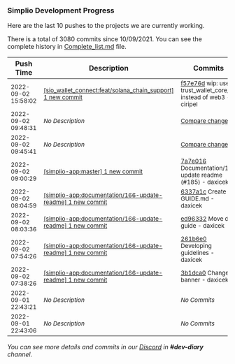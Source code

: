 
### Simplio Development Progress

Here are the last 10 pushes to the projects we are currently working.

There is a total of 3080 commits since 10/09/2021. You can see the complete history in
 [Complete_list.md](Complete_list.md) file.

| Push Time | Description | Commits |
| --- | --- | --- |
| <sub>2022-09-02 15:58:02</sub> | <sub>[[sio_wallet_connect:feat/solana\_chain\_support] 1 new commit](https://github.com/SimplioOfficial/sio_wallet_connect/commit/f57e76d9110dd04da93b19232775b7a12774c9fd)</sub> | <sub>[f57e76d](https://github.com/SimplioOfficial/sio_wallet_connect/commit/f57e76d9110dd04da93b19232775b7a12774c9fd) wip: use trust_wallet_core_lib instead of web3 - ciripel</sub> |
| <sub>2022-09-02 09:48:31</sub> | <sub>_No Description_</sub> | <sub>[Compare changes](https://github.com/SimplioOfficial/simplio-app/compare/62d7bd7d094d...e9ec8afd2ac0)</sub> |
| <sub>2022-09-02 09:45:41</sub> | <sub>_No Description_</sub> | <sub>[Compare changes](https://github.com/SimplioOfficial/simplio-app/compare/f92c6f4bcff1...62d7bd7d094d)</sub> |
| <sub>2022-09-02 09:00:29</sub> | <sub>[[simplio-app:master] 1 new commit](https://github.com/SimplioOfficial/simplio-app/commit/7a7e016de6253600db710ac21b7b823097848477)</sub> | <sub>[7a7e016](https://github.com/SimplioOfficial/simplio-app/commit/7a7e016de6253600db710ac21b7b823097848477) Documentation/166 update readme (#185) - daxicek</sub> |
| <sub>2022-09-02 08:04:59</sub> | <sub>[[simplio-app:documentation/166\-update\-readme] 1 new commit](https://github.com/SimplioOfficial/simplio-app/commit/6337a1cd044c3ddcd85e16fd6b8b58cc628753c6)</sub> | <sub>[6337a1c](https://github.com/SimplioOfficial/simplio-app/commit/6337a1cd044c3ddcd85e16fd6b8b58cc628753c6) Create GUIDE.md - daxicek</sub> |
| <sub>2022-09-02 08:03:36</sub> | <sub>[[simplio-app:documentation/166\-update\-readme] 1 new commit](https://github.com/SimplioOfficial/simplio-app/commit/ed96332c6a2c1524286c51571c05a31b0ada4e07)</sub> | <sub>[ed96332](https://github.com/SimplioOfficial/simplio-app/commit/ed96332c6a2c1524286c51571c05a31b0ada4e07) Move dev guide - daxicek</sub> |
| <sub>2022-09-02 07:54:26</sub> | <sub>[[simplio-app:documentation/166\-update\-readme] 1 new commit](https://github.com/SimplioOfficial/simplio-app/commit/261b6e06af199e8bbecab8ea63129c6438bfe8a2)</sub> | <sub>[261b6e0](https://github.com/SimplioOfficial/simplio-app/commit/261b6e06af199e8bbecab8ea63129c6438bfe8a2) Developing guidelines - daxicek</sub> |
| <sub>2022-09-02 07:38:26</sub> | <sub>[[simplio-app:documentation/166\-update\-readme] 1 new commit](https://github.com/SimplioOfficial/simplio-app/commit/3b1dca04ed41582f79bab804d210646513f97f74)</sub> | <sub>[3b1dca0](https://github.com/SimplioOfficial/simplio-app/commit/3b1dca04ed41582f79bab804d210646513f97f74) Change banner - daxicek</sub> |
| <sub>2022-09-01 22:43:21</sub> | <sub>_No Description_</sub> | <sub>_No Commits_</sub> |
| <sub>2022-09-01 22:43:06</sub> | <sub>_No Description_</sub> | <sub>_No Commits_</sub> |

_You can see more details and commits in our [Discord](https://discord.gg/aKhjuwZmdP) in **#dev-diary** channel._
